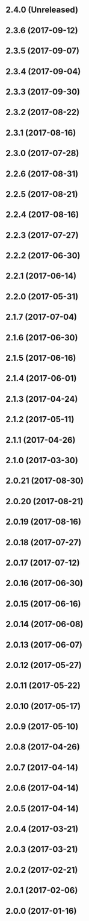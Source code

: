 ## 2.4.0 (Unreleased)

## 2.3.6 (2017-09-12)
## 2.3.5 (2017-09-07)
## 2.3.4 (2017-09-04)
## 2.3.3 (2017-09-30)
## 2.3.2 (2017-08-22)
## 2.3.1 (2017-08-16)
## 2.3.0 (2017-07-28)

## 2.2.6 (2017-08-31)
## 2.2.5 (2017-08-21)
## 2.2.4 (2017-08-16)
## 2.2.3 (2017-07-27)
## 2.2.2 (2017-06-30)
## 2.2.1 (2017-06-14)
## 2.2.0 (2017-05-31)

## 2.1.7 (2017-07-04)
## 2.1.6 (2017-06-30)
## 2.1.5 (2017-06-16)
## 2.1.4 (2017-06-01)
## 2.1.3 (2017-04-24)
## 2.1.2 (2017-05-11)
## 2.1.1 (2017-04-26)
## 2.1.0 (2017-03-30)

## 2.0.21 (2017-08-30)
## 2.0.20 (2017-08-21)
## 2.0.19 (2017-08-16)
## 2.0.18 (2017-07-27)
## 2.0.17 (2017-07-12)
## 2.0.16 (2017-06-30)
## 2.0.15 (2017-06-16)
## 2.0.14 (2017-06-08)
## 2.0.13 (2017-06-07)
## 2.0.12 (2017-05-27)
## 2.0.11 (2017-05-22)
## 2.0.10 (2017-05-17)
## 2.0.9 (2017-05-10)
## 2.0.8 (2017-04-26)
## 2.0.7 (2017-04-14)
## 2.0.6 (2017-04-14)
## 2.0.5 (2017-04-14)
## 2.0.4 (2017-03-21)
## 2.0.3 (2017-03-21)
## 2.0.2 (2017-02-21)
## 2.0.1 (2017-02-06)
## 2.0.0 (2017-01-16)
